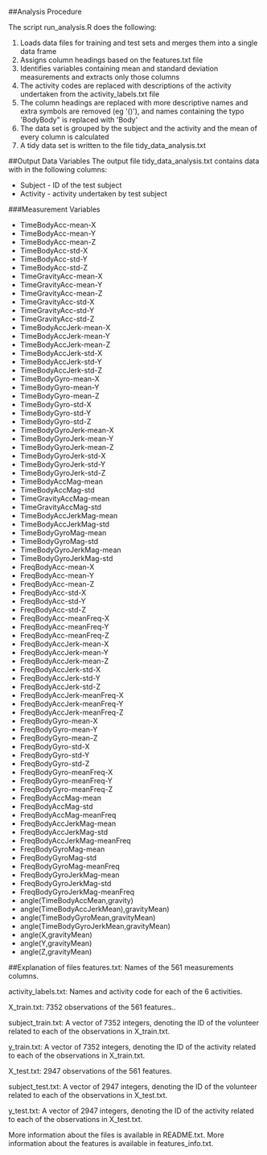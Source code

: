 ##Analysis Procedure

The script run_analysis.R does the following:
1. Loads data files for training and test sets and merges them into a single data frame 
2. Assigns column headings based on the features.txt file
3. Identifies variables containing mean and standard deviation measurements and extracts only those columns
4. The activity codes are replaced with descriptions of the activity undertaken from the activity_labels.txt file
5. The column headings are replaced with more descriptive names and extra symbols are removed (eg '()'), and names containing the typo 'BodyBody" is replaced with 'Body'
6. The data set is grouped by the subject and the activity and the mean of every  column is calculated
7. A tidy data set is written to the file tidy_data_analysis.txt

##Output Data Variables
The output file tidy_data_analysis.txt contains data with in the following columns:
* Subject - ID of the test subject 
* Activity - activity undertaken by test subject 

###Measurement Variables
* TimeBodyAcc-mean-X
* TimeBodyAcc-mean-Y
* TimeBodyAcc-mean-Z
* TimeBodyAcc-std-X
* TimeBodyAcc-std-Y
* TimeBodyAcc-std-Z
* TimeGravityAcc-mean-X
* TimeGravityAcc-mean-Y
* TimeGravityAcc-mean-Z
* TimeGravityAcc-std-X	
* TimeGravityAcc-std-Y	
* TimeGravityAcc-std-Z	
* TimeBodyAccJerk-mean-X	
* TimeBodyAccJerk-mean-Y	
* TimeBodyAccJerk-mean-Z	
* TimeBodyAccJerk-std-X	
* TimeBodyAccJerk-std-Y	
* TimeBodyAccJerk-std-Z	
* TimeBodyGyro-mean-X	
* TimeBodyGyro-mean-Y	
* TimeBodyGyro-mean-Z	
* TimeBodyGyro-std-X	
* TimeBodyGyro-std-Y	
* TimeBodyGyro-std-Z	
* TimeBodyGyroJerk-mean-X	
* TimeBodyGyroJerk-mean-Y	
* TimeBodyGyroJerk-mean-Z	
* TimeBodyGyroJerk-std-X	
* TimeBodyGyroJerk-std-Y	
* TimeBodyGyroJerk-std-Z	
* TimeBodyAccMag-mean	
* TimeBodyAccMag-std	
* TimeGravityAccMag-mean	
* TimeGravityAccMag-std	
* TimeBodyAccJerkMag-mean	
* TimeBodyAccJerkMag-std	
* TimeBodyGyroMag-mean	
* TimeBodyGyroMag-std	
* TimeBodyGyroJerkMag-mean	
* TimeBodyGyroJerkMag-std	
* FreqBodyAcc-mean-X	
* FreqBodyAcc-mean-Y	
* FreqBodyAcc-mean-Z	
* FreqBodyAcc-std-X	
* FreqBodyAcc-std-Y	
* FreqBodyAcc-std-Z	
* FreqBodyAcc-meanFreq-X	
* FreqBodyAcc-meanFreq-Y	
* FreqBodyAcc-meanFreq-Z	
* FreqBodyAccJerk-mean-X	
* FreqBodyAccJerk-mean-Y	
* FreqBodyAccJerk-mean-Z	
* FreqBodyAccJerk-std-X	
* FreqBodyAccJerk-std-Y	
* FreqBodyAccJerk-std-Z	
* FreqBodyAccJerk-meanFreq-X	
* FreqBodyAccJerk-meanFreq-Y	
* FreqBodyAccJerk-meanFreq-Z	
* FreqBodyGyro-mean-X	
* FreqBodyGyro-mean-Y	
* FreqBodyGyro-mean-Z	
* FreqBodyGyro-std-X	
* FreqBodyGyro-std-Y	
* FreqBodyGyro-std-Z	
* FreqBodyGyro-meanFreq-X	
* FreqBodyGyro-meanFreq-Y	
* FreqBodyGyro-meanFreq-Z	
* FreqBodyAccMag-mean	
* FreqBodyAccMag-std	
* FreqBodyAccMag-meanFreq	
* FreqBodyAccJerkMag-mean	
* FreqBodyAccJerkMag-std	
* FreqBodyAccJerkMag-meanFreq	
* FreqBodyGyroMag-mean	
* FreqBodyGyroMag-std	
* FreqBodyGyroMag-meanFreq	
* FreqBodyGyroJerkMag-mean	
* FreqBodyGyroJerkMag-std	
* FreqBodyGyroJerkMag-meanFreq	
* angle(TimeBodyAccMean,gravity)	
* angle(TimeBodyAccJerkMean),gravityMean)	
* angle(TimeBodyGyroMean,gravityMean)	
* angle(TimeBodyGyroJerkMean,gravityMean)	
* angle(X,gravityMean)	
* angle(Y,gravityMean)	
* angle(Z,gravityMean)



##Explanation of files
features.txt: Names of the 561 measurements columns.

activity_labels.txt: Names and activity code for each of the 6 activities.

X_train.txt: 7352 observations of the 561 features..

subject_train.txt: A vector of 7352 integers, denoting the ID of the volunteer related to each of the observations in X_train.txt.

y_train.txt: A vector of 7352 integers, denoting the ID of the activity related to each of the observations in X_train.txt.

X_test.txt: 2947 observations of the 561 features.

subject_test.txt: A vector of 2947 integers, denoting the ID of the volunteer related to each of the observations in X_test.txt.

y_test.txt: A vector of 2947 integers, denoting the ID of the activity related to each of the observations in X_test.txt.

More information about the files is available in README.txt. More information about the features is available in features_info.txt.
